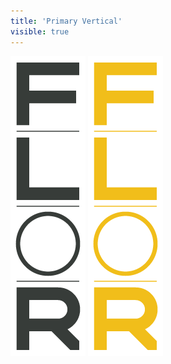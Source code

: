 ```yaml
---
title: 'Primary Vertical'
visible: true
---
```


[![](Primary-Vertical---Black.png)](Primary%20Vertical%20-%20Black.eps)
[![](Primary-Vertical---Yellow.png)](Primary%20Vertical%20-%20Yellow.eps)